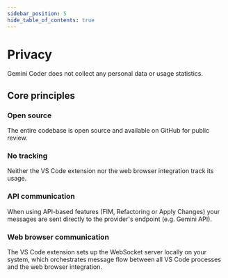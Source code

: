 ```yaml
---
sidebar_position: 5
hide_table_of_contents: true
---
```


# Privacy

Gemini Coder does not collect any personal data or usage statistics.

## Core principles

### Open source

The entire codebase is open source and available on GitHub for public review.

### No tracking

Neither the VS Code extension nor the web browser integration track its usage.

### API communication

When using API-based features (FIM, Refactoring or Apply Changes) your messages are sent directly to the provider's endpoint (e.g. Gemini API).

### Web browser communication

The VS Code extension sets up the WebSocket server locally on your system, which orchestrates message flow between all VS Code processes and the web browser integration.

